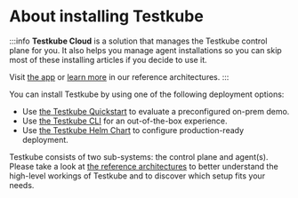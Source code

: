# About installing Testkube

:::info
**Testkube Cloud** is a solution that manages the Testkube control plane for you.
It also helps you manage agent installations so you can skip most of these installing articles if you decide to use it.

Visit [the app][testkube-cloud] or [learn more][testkube-architectures] in our reference architectures.
:::

You can install Testkube by using one of the following deployment options:

- Use [the Testkube Quickstart][testkube-quickstart] to evaluate a preconfigured on-prem demo.
- Use [the Testkube CLI][testkube-cli] for an out-of-the-box experience.
- Use [the Testkube Helm Chart][testkube-helm] to configure production-ready deployment.

Testkube consists of two sub-systems: the control plane and agent(s). Please take a look at [the reference architectures][testkube-architectures] to better understand the high-level workings of Testkube and to discover which setup fits your needs.

[testkube-cloud]: https://app.testkube.io/.
[testkube-quickstart]: /articles/install/quickstart-install
[testkube-cli]: /articles/install/install-with-cli
[testkube-helm]: /articles/install/install-with-helm
[testkube-architectures]: /articles/install/reference-architectures
